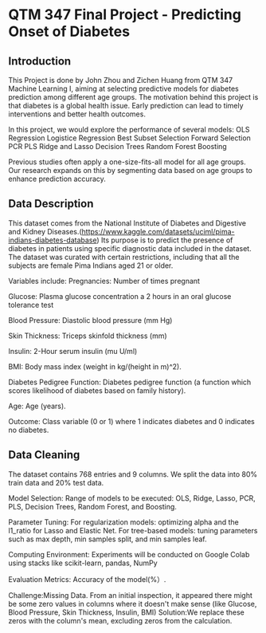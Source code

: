 # QTM 347 Final Project - Predicting Onset of Diabetes
## Introduction
This Project is done by John Zhou and Zichen Huang from QTM 347 Machine Learning I, aiming at selecting predictive models for diabetes prediction among different age groups.
The motivation behind this project is that diabetes is a global health issue. Early prediction can lead to timely interventions and better health outcomes.

In this project, we would explore the performance of several models:
OLS Regression
Logistice Regression
Best Subset Selection
Forward Selection
PCR
PLS
Ridge and Lasso
Decision Trees
Random Forest
Boosting

Previous studies often apply a one-size-fits-all model for all age groups. Our research expands on this by segmenting data based on age groups to enhance prediction accuracy.

## Data Description
This dataset comes from the National Institute of Diabetes and Digestive and Kidney Diseases.(https://www.kaggle.com/datasets/uciml/pima-indians-diabetes-database) Its purpose is to predict the presence of diabetes in patients using specific diagnostic data included in the dataset. The dataset was curated with certain restrictions, including that all the subjects are female Pima Indians aged 21 or older.

Variables include:
Pregnancies: Number of times pregnant

Glucose: Plasma glucose concentration a 2 hours in an oral glucose tolerance test

Blood Pressure: Diastolic blood pressure (mm Hg)

Skin Thickness: Triceps skinfold thickness (mm)

Insulin: 2-Hour serum insulin (mu U/ml)

BMI: Body mass index (weight in kg/(height in m)^2).

Diabetes Pedigree Function: Diabetes pedigree function (a function which scores likelihood of diabetes based on family history).

Age: Age (years).

Outcome: Class variable (0 or 1) where 1 indicates diabetes and 0 indicates no diabetes. ​


## Data Cleaning
The dataset contains 768 entries and 9 columns.
We split the data into 80% train data and 20% test data. 

Model Selection: Range of models to be executed: OLS, Ridge, Lasso, PCR, PLS, Decision Trees, Random Forest, and Boosting.

Parameter Tuning: For regularization models: optimizing alpha and the l1_ratio for Lasso and Elastic Net. For tree-based models: tuning parameters such as max depth, min samples split, and min samples leaf. 

Computing Environment: Experiments will be conducted on Google Colab using stacks like scikit-learn, pandas, NumPy

Evaluation Metrics: Accuracy of the model(%）.


Challenge:Missing Data. From an initial inspection, it appeared there might be some zero values in columns where it doesn't make sense (like Glucose, Blood Pressure, Skin Thickness, Insulin, BMI)
Solution:We replace these zeros with the column's mean, excluding zeros from the calculation.

## 
